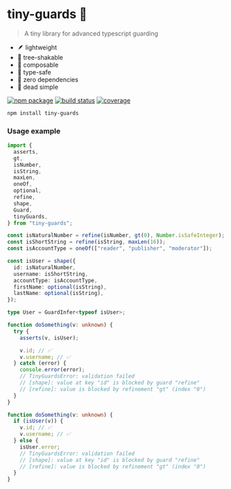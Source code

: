 # tiny-guards 💂

> A tiny library for advanced typescript guarding

- 🪶 lightweight
- 🍃 tree-shakable
- 🧱 composable
- 👮 type-safe
- 🔗 zero dependencies
- 🌚 dead simple

<p>
  <a href="https://npmjs.com/package/tiny-guards"><img src="https://img.shields.io/npm/v/tiny-guards?logo=npm&color=brightgreen" alt="npm package"></a>
  <a href="https://github.com/madeofsun/tiny-guards/actions/workflows/test.yaml"><img src="https://github.com/madeofsun/tiny-guards/actions/workflows/test.yaml/badge.svg" alt="build status"></a>
  <a href="https://github.com/madeofsun/tiny-guards/blob/main/jest-config/index.cjs#L30"><img src="https://img.shields.io/badge/coverage-100%25-brightgreen?labelColor=coverage" alt="coverage"/></a>
</p>

```bash
npm install tiny-guards
```

### Usage example

```typescript
import {
  asserts,
  gt,
  isNumber,
  isString,
  maxLen,
  oneOf,
  optional,
  refine,
  shape,
  Guard,
  tinyGuards,
} from "tiny-guards";

const isNaturalNumber = refine(isNumber, gt(0), Number.isSafeInteger);
const isShortString = refine(isString, maxLen(16));
const isAccountType = oneOf(["reader", "publisher", "moderator"]);

const isUser = shape({
  id: isNaturalNumber,
  username: isShortString,
  accountType: isAccountType,
  firstName: optional(isString),
  lastName: optional(isString),
});

type User = GuardInfer<typeof isUser>;

function doSomething(v: unknown) {
  try {
    asserts(v, isUser);

    v.id; // ✅
    v.username; // ✅
  } catch (error) {
    console.error(error);
    // TinyGuardsError: validation failed
    // [shape]: value at key "id" is blocked by guard "refine"
    // [refine]: value is blocked by refinement "gt" (index "0")
  }
}

function doSomething(v: unknown) {
  if (isUser(v)) {
    v.id; // ✅
    v.username; // ✅
  } else {
    isUser.error;
    // TinyGuardsError: validation failed
    // [shape]: value at key "id" is blocked by guard "refine"
    // [refine]: value is blocked by refinement "gt" (index "0")
  }
}
```

